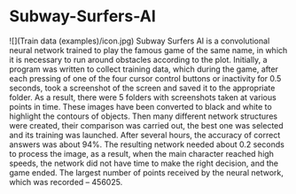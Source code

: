 # Subway-Surfers-AI
![](Train data (examples)/icon.jpg)
Subway Surfers AI is a convolutional neural network trained to play the famous game of the same name, in which it is necessary to run around obstacles according to the plot. Initially, a program was written to collect training data, which during the game, after each pressing of one of the four cursor control buttons or inactivity for 0.5 seconds, took a screenshot of the screen and saved it to the appropriate folder. As a result, there were 5 folders with screenshots taken at various points in time. These images have been converted to black and white to highlight the contours of objects. Then many different network structures were created, their comparison was carried out, the best one was selected and its training was launched. After several hours, the accuracy of correct answers was about 94%. The resulting network needed about 0.2 seconds to process the image, as a result, when the main character reached high speeds, the network did not have time to make the right decision, and the game ended. The largest number of points received by the neural network, which was recorded – 456025.
